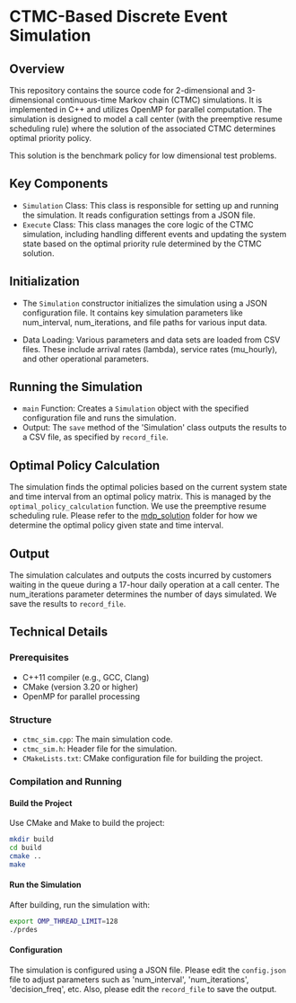 # CTMC-Based Discrete Event Simulation

## Overview

This repository contains the source code for 2-dimensional and 3-dimensional continuous-time Markov chain (CTMC) simulations. It is implemented in C++ and utilizes OpenMP for parallel computation. The simulation is designed to model a call center (with the preemptive resume scheduling rule) where the solution of the associated CTMC determines optimal priority policy.  

This solution is the benchmark policy for low dimensional test problems.

## Key Components
- `Simulation` Class: This class is responsible for setting up and running the simulation. It reads configuration settings from a JSON file.
- `Execute` Class: This class manages the core logic of the CTMC simulation, including handling different events and updating the system state based on the optimal priority rule determined by the CTMC solution.

## Initialization
- The `Simulation` constructor initializes the simulation using a JSON configuration file. It contains key simulation parameters like num_interval, num_iterations, and file paths for various input data.

- Data Loading: Various parameters and data sets are loaded from CSV files. These include arrival rates (lambda), service rates (mu_hourly), and other operational parameters.

## Running the Simulation
- `main` Function: Creates a `Simulation` object with the specified configuration file and runs the simulation.
- Output: The `save` method of the 'Simulation' class outputs the results to a CSV file, as specified by `record_file`.

## Optimal Policy Calculation
The simulation finds the optimal policies based on the current system state and time interval from an optimal policy matrix. This is managed by the `optimal_policy_calculation` function. We use the preemptive resume scheduling rule. Please refer to the [mdp_solution](https://github.com/ekasikaralar/NN_based_dynamic_scheduling/tree/main/secondary_analysis/mdp_solution ) folder for how we determine the optimal policy given state and time interval.

## Output
The simulation calculates and outputs the costs incurred by customers waiting in the queue during a 17-hour daily operation at a call center. The num_iterations parameter determines the number of days simulated. We save the results to `record_file`. 

## Technical Details

### Prerequisites
- C++11 compiler (e.g., GCC, Clang)
- CMake (version 3.20 or higher)
- OpenMP for parallel processing 

### Structure
- `ctmc_sim.cpp`: The main simulation code.
- `ctmc_sim.h`: Header file for the simulation.
- `CMakeLists.txt`: CMake configuration file for building the project.

### Compilation and Running

#### Build the Project
Use CMake and Make to build the project:
```bash
mkdir build
cd build
cmake ..
make
```

#### Run the Simulation
After building, run the simulation with: 
```bash
export OMP_THREAD_LIMIT=128
./prdes
```

#### Configuration 
The simulation is configured using a JSON file. Please edit the `config.json` file to adjust parameters such as 'num_interval', 'num_iterations', 'decision_freq', etc. Also, please edit the `record_file` to save the output.






